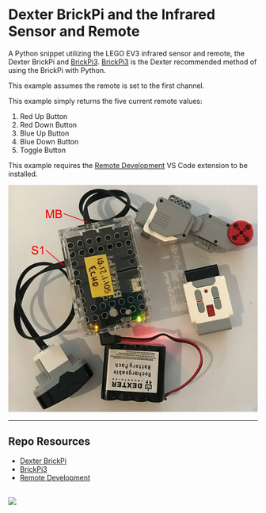 # Dexter BrickPi and the Infrared Sensor and Remote

A Python snippet utilizing the LEGO EV3 infrared sensor and remote, the Dexter BrickPi and [BrickPi3](https://github.com/DexterInd/BrickPi3). [BrickPi3](https://github.com/DexterInd/BrickPi3) is the Dexter recommended method of using the BrickPi with Python. 

This example assumes the remote is set to the first channel. 

This example simply returns the five current remote values:

1. Red Up Button
2. Red Down Button
3. Blue Up Button
4. Blue Down Button
5. Toggle Button

This example requires the [Remote Development](https://marketplace.visualstudio.com/items?itemName=ms-vscode-remote.vscode-remote-extensionpack) VS Code extension to be installed.

![BrickPi Diagram](_readme/infrared-remote.jpg)

***

## Repo Resources

* [Dexter BrickPi](https://www.dexterindustries.com/BrickPi/)
* [BrickPi3](https://github.com/DexterInd/BrickPi3)
* [Remote Development](https://marketplace.visualstudio.com/items?itemName=ms-vscode-remote.vscode-remote-extensionpack)

<br>
<a href="https://codeadam.ca">
<img src="https://cdn.codeadam.ca/images@1.0.0/codeadam-logo-coloured-horizontal.png" width="200">
</a>
